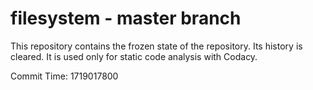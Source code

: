 # filesystem - master branch

This repository contains the frozen state of the repository.
Its history is cleared. It is used only for static code
analysis with Codacy.

Commit Time: 1719017800